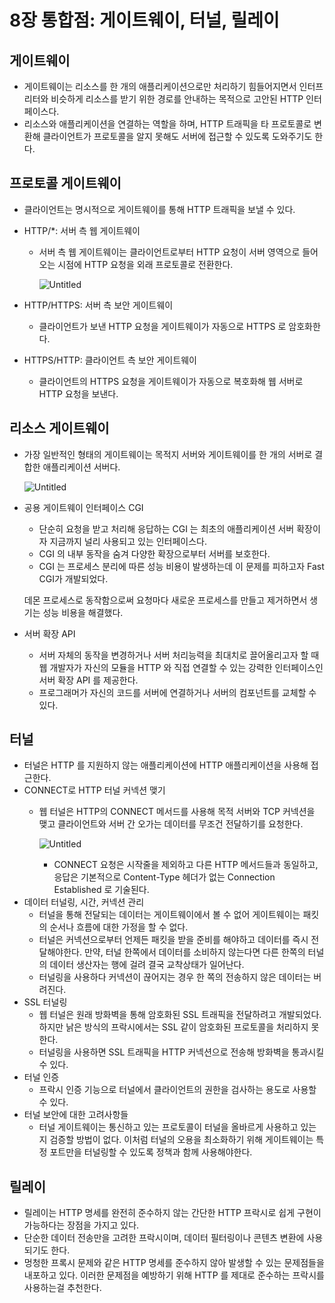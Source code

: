# 8장 통합점: 게이트웨이, 터널, 릴레이

## 게이트웨이

- 게이트웨이는 리소스를 한 개의 애플리케이션으로만 처리하기 힘들어지면서
인터프리터와 비슷하게 리소스를 받기 위한 경로를 안내하는 목적으로 고안된
HTTP 인터페이스다.
- 리소스와 애플리케이션을 연결하는 역할을 하며,
HTTP 트래픽을 타 프로토콜로 변환해 클라이언트가 프로토콜을 알지 못해도
서버에 접근할 수 있도록 도와주기도 한다.

## 프로토콜 게이트웨이

- 클라이언트는 명시적으로 게이트웨이를 통해 HTTP 트래픽을 보낼 수 있다.
- HTTP/*: 서버 측 웹 게이트웨이
    - 서버 측 웹 게이트웨이는 클라이언트로부터 HTTP 요청이
    서버 영역으로 들어오는 시점에 HTTP 요청을 외래 프로토콜로 전환한다.
        
        ![Untitled](8%E1%84%8C%E1%85%A1%E1%86%BC%20%E1%84%90%E1%85%A9%E1%86%BC%E1%84%92%E1%85%A1%E1%86%B8%E1%84%8C%E1%85%A5%E1%86%B7%20%E1%84%80%E1%85%A6%E1%84%8B%E1%85%B5%E1%84%90%E1%85%B3%E1%84%8B%E1%85%B0%E1%84%8B%E1%85%B5,%20%E1%84%90%E1%85%A5%E1%84%82%E1%85%A5%E1%86%AF,%20%E1%84%85%E1%85%B5%E1%86%AF%E1%84%85%E1%85%A6%E1%84%8B%E1%85%B5%20725e93ff39394724aafbb803b99d24b7/Untitled.png)
        
- HTTP/HTTPS: 서버 측 보안 게이트웨이
    - 클라이언트가 보낸 HTTP 요청을 게이트웨이가 자동으로 HTTPS 로 암호화한다.
- HTTPS/HTTP: 클라이언트 측 보안 게이트웨이
    - 클라이언트의 HTTPS 요청을 게이트웨이가 자동으로 복호화해
    웹 서버로 HTTP 요청을 보낸다.

## 리소스 게이트웨이

- 가장 일반적인 형태의 게이트웨이는 목적지 서버와 게이트웨이를 한 개의 서버로 결합한
애플리케이션 서버다.
    
    ![Untitled](8%E1%84%8C%E1%85%A1%E1%86%BC%20%E1%84%90%E1%85%A9%E1%86%BC%E1%84%92%E1%85%A1%E1%86%B8%E1%84%8C%E1%85%A5%E1%86%B7%20%E1%84%80%E1%85%A6%E1%84%8B%E1%85%B5%E1%84%90%E1%85%B3%E1%84%8B%E1%85%B0%E1%84%8B%E1%85%B5,%20%E1%84%90%E1%85%A5%E1%84%82%E1%85%A5%E1%86%AF,%20%E1%84%85%E1%85%B5%E1%86%AF%E1%84%85%E1%85%A6%E1%84%8B%E1%85%B5%20725e93ff39394724aafbb803b99d24b7/Untitled%201.png)
    
- 공용 게이트웨이 인터페이스 CGI
    - 단순히 요청을 받고 처리해 응답하는 CGI 는 최초의 애플리케이션 서버 확장이자
    지금까지 널리 사용되고 있는 인터페이스다.
    - CGI 의 내부 동작을 숨겨 다양한 확장으로부터 서버를 보호한다.
    - CGI 는 프로세스 분리에 따른 성능 비용이 발생하는데
    이 문제를 피하고자 Fast CGI가 개발되었다.
    
    데몬 프로세스로 동작함으로써 요청마다 새로운 프로세스를 만들고 제거하면서
    생기는 성능 비용을 해결했다.
- 서버 확장 API
    - 서버 자체의 동작을 변경하거나 서버 처리능력을 최대치로 끌어올리고자 할 때
    웹 개발자가 자신의 모듈을 HTTP 와 직접 연결할 수 있는 강력한 인터페이스인
    서버 확장 API 를 제공한다.
    - 프로그래머가 자신의 코드를 서버에 연결하거나 서버의 컴포넌트를 교체할 수 있다.

## 터널

- 터널은 HTTP 를 지원하지 않는 애플리케이션에 HTTP 애플리케이션을 사용해 접근한다.
- CONNECT로 HTTP 터널 커넥션 맺기
    - 웹 터널은 HTTP의 CONNECT 메서드를 사용해 목적 서버와 TCP 커넥션을 맺고
    클라이언트와 서버 간 오가는 데이터를 무조건 전달하기를 요청한다.
        
        ![Untitled](8%E1%84%8C%E1%85%A1%E1%86%BC%20%E1%84%90%E1%85%A9%E1%86%BC%E1%84%92%E1%85%A1%E1%86%B8%E1%84%8C%E1%85%A5%E1%86%B7%20%E1%84%80%E1%85%A6%E1%84%8B%E1%85%B5%E1%84%90%E1%85%B3%E1%84%8B%E1%85%B0%E1%84%8B%E1%85%B5,%20%E1%84%90%E1%85%A5%E1%84%82%E1%85%A5%E1%86%AF,%20%E1%84%85%E1%85%B5%E1%86%AF%E1%84%85%E1%85%A6%E1%84%8B%E1%85%B5%20725e93ff39394724aafbb803b99d24b7/Untitled%202.png)
        
        - CONNECT 요청은 시작줄을 제외하고 다른 HTTP 메서드들과 동일하고,
        응답은 기본적으로 Content-Type 헤더가 없는 Connection Established 로 기술된다.
- 데이터 터널링, 시간, 커넥션 관리
    - 터널을 통해 전달되는 데이터는 게이트웨이에서 볼 수 없어 게이트웨이는 패킷의 순서나 흐름에 대한 가정을 할 수 없다.
    - 터널은 커넥션으로부터 언제든 패킷을 받을 준비를 해야하고
    데이터를 즉시 전달해야한다. 만약, 터널 한쪽에서 데이터를 소비하지 않는다면
    다른 한쪽의 터널의 데이터 생산자는 행에 걸려 결국 교착상태가 일어난다.
    - 터널링을 사용하다 커넥션이 끊어지는 경우 한 쪽의 전송하지 않은 데이터는 버려진다.
- SSL 터널링
    - 웹 터널은 원래 방화벽을 통해 암호화된 SSL 트래픽을 전달하려고 개발되었다.
    하지만 낡은 방식의 프락시에서는 SSL 같이 암호화된 프로토콜을 처리하지 못한다.
    - 터널링을 사용하면 SSL 트래픽을 HTTP 커넥션으로 전송해 방화벽을 통과시킬 수 있다.
- 터널 인증
    - 프락시 인증 기능으로 터널에서 클라이언트의 권한을 검사하는 용도로 사용할 수 있다.
- 터널 보안에 대한 고려사항들
    - 터널 게이트웨이는 통신하고 있는 프로토콜이 터널을 올바르게 사용하고 있는지
    검증할 방법이 없다. 이처럼 터널의 오용을 최소화하기 위해
    게이트웨이는 특정 포트만을 터널링할 수 있도록 정책과 함께 사용해야한다.

## 릴레이

- 릴레이는 HTTP 명세를 완전히 준수하지 않는 간단한 HTTP 프락시로
쉽게 구현이 가능하다는 장점을 가지고 있다.
- 단순한 데이터 전송만을 고려한 프락시이며,
데이터 필터링이나 콘텐츠 변환에 사용되기도 한다.
- 멍청한 프록시 문제와 같은 HTTP 명세를 준수하지 않아
발생할 수 있는 문제점들을 내포하고 있다.
이러한 문제점을 예방하기 위해 HTTP 를 제대로 준수하는 프락시를 사용하는걸 추천한다.